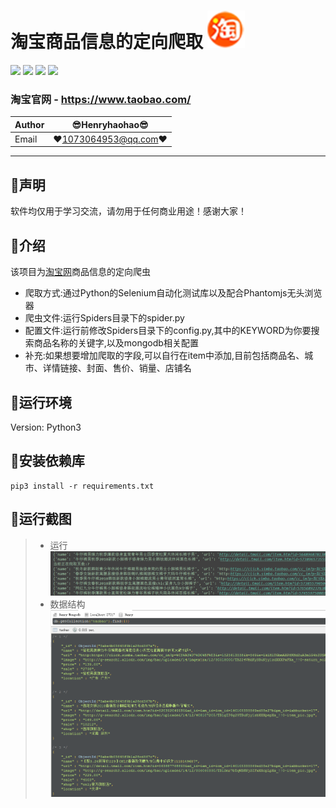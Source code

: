 淘宝商品信息的定向爬取 ![enter image description here](Pic/logo.png)
===========================
![](https://img.shields.io/badge/Python-3.6.3-green.svg) ![](https://img.shields.io/badge/pymongo-3.6.1-green.svg) ![](https://img.shields.io/badge/pyquery-1.4.0-green.svg) ![](https://img.shields.io/badge/selenium-3.8.1-green.svg)
### 淘宝官网 - https://www.taobao.com/ 
|Author|:sunglasses:Henryhaohao:sunglasses:|
|---|---
|Email|:hearts:1073064953@qq.com:hearts:

    
****
## :dolphin:声明
软件均仅用于学习交流，请勿用于任何商业用途！感谢大家！
## :dolphin:介绍
该项目为[淘宝网](https://www.taobao.com/)商品信息的定向爬虫
- 爬取方式:通过Python的Selenium自动化测试库以及配合Phantomjs无头浏览器
- 爬虫文件:运行Spiders目录下的spider.py
- 配置文件:运行前修改Spiders目录下的config.py,其中的KEYWORD为你要搜索商品名称的关键字,以及mongodb相关配置
- 补充:如果想要增加爬取的字段,可以自行在item中添加,目前包括商品名、城市、详情链接、封面、售价、销量、店铺名
## :dolphin:运行环境
Version: Python3
## :dolphin:安装依赖库
```
pip3 install -r requirements.txt
```
## :dolphin:运行截图
> - 运行
![enter image description here](Pic/run.png)
> - 数据结构
![enter image description here](Pic/data.png)



